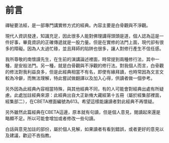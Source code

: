 # 前言

禪秘要法經，是一部專門講實修方式的經典。內容主要是白骨觀與不淨觀。



現代人資訊發達，知識充足，因此很多人能對佛理講得頭頭是道，個人認為這是一件好事，畢竟資訊的正確傳遞就是一股力量。但是在實修的法門上面，現代卻有很多的障礙。因為人太過忙碌，並且拜師的陷阱也很多，讓人對修行產生不信任感。



我所尊敬的南懷謹先生，在生前的演講論述裡面，時常提到兩種修行法，其中一種，是安般法門。另一種，就是白骨觀與不淨觀的修行法。對我個人而言，白骨觀的修法對我利益良多，但是此經典相當不有名，即使有緣拜讀，也時常因為文言文較為冷僻，而無法理解，特此嘗試做翻譯以及加入心得，供讀者做一個參考。



另外因為此經典內容相當特殊，與其他經典不同，有的人可能會對經典出處有所疑慮。此處加註經典來源：此經典出自大正新脩大藏經第十五冊（屬於經集部裡面，經集部二），在CBETA裡面編號為613。希望這樣能讓讀者對此經典不再懷疑。



另外雖然此篇經典在CBETA這邊，原本就有句讀，但是個人意見，閱讀起來還是略顯不足。所以可能會增加或者修改一些句讀。



白話與意見加註的部份，屬於個人見解，如果讀者有看到錯誤，或者更好的意見以及建議，歡迎不吝指教。



